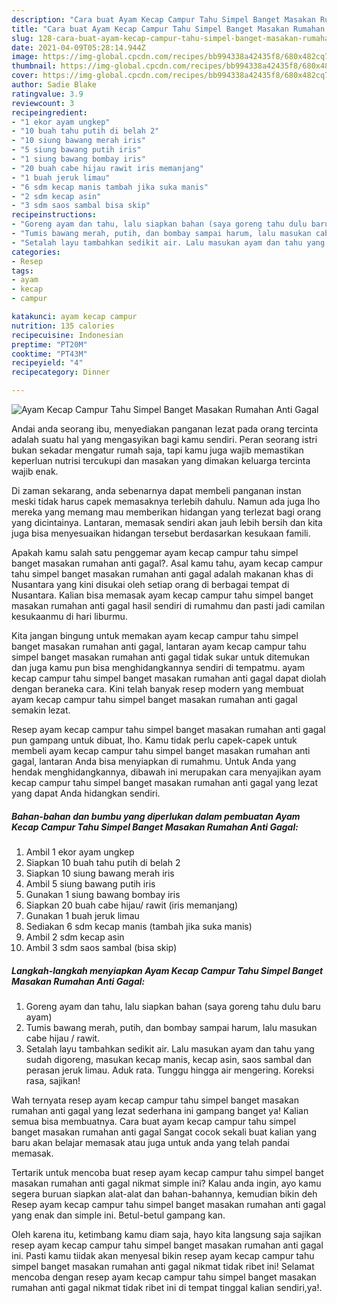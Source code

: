 ```yaml
---
description: "Cara buat Ayam Kecap Campur Tahu Simpel Banget Masakan Rumahan Anti Gagal yang enak Untuk Jualan"
title: "Cara buat Ayam Kecap Campur Tahu Simpel Banget Masakan Rumahan Anti Gagal yang enak Untuk Jualan"
slug: 128-cara-buat-ayam-kecap-campur-tahu-simpel-banget-masakan-rumahan-anti-gagal-yang-enak-untuk-jualan
date: 2021-04-09T05:28:14.944Z
image: https://img-global.cpcdn.com/recipes/bb994338a42435f8/680x482cq70/ayam-kecap-campur-tahu-simpel-banget-masakan-rumahan-anti-gagal-foto-resep-utama.jpg
thumbnail: https://img-global.cpcdn.com/recipes/bb994338a42435f8/680x482cq70/ayam-kecap-campur-tahu-simpel-banget-masakan-rumahan-anti-gagal-foto-resep-utama.jpg
cover: https://img-global.cpcdn.com/recipes/bb994338a42435f8/680x482cq70/ayam-kecap-campur-tahu-simpel-banget-masakan-rumahan-anti-gagal-foto-resep-utama.jpg
author: Sadie Blake
ratingvalue: 3.9
reviewcount: 3
recipeingredient:
- "1 ekor ayam ungkep"
- "10 buah tahu putih di belah 2"
- "10 siung bawang merah iris"
- "5 siung bawang putih iris"
- "1 siung bawang bombay iris"
- "20 buah cabe hijau rawit iris memanjang"
- "1 buah jeruk limau"
- "6 sdm kecap manis tambah jika suka manis"
- "2 sdm kecap asin"
- "3 sdm saos sambal bisa skip"
recipeinstructions:
- "Goreng ayam dan tahu, lalu siapkan bahan (saya goreng tahu dulu baru ayam)"
- "Tumis bawang merah, putih, dan bombay sampai harum, lalu masukan cabe hijau / rawit."
- "Setalah layu tambahkan sedikit air. Lalu masukan ayam dan tahu yang sudah digoreng, masukan kecap manis, kecap asin, saos sambal dan perasan jeruk limau. Aduk rata. Tunggu hingga air mengering. Koreksi rasa, sajikan!"
categories:
- Resep
tags:
- ayam
- kecap
- campur

katakunci: ayam kecap campur 
nutrition: 135 calories
recipecuisine: Indonesian
preptime: "PT20M"
cooktime: "PT43M"
recipeyield: "4"
recipecategory: Dinner

---
```



![Ayam Kecap Campur Tahu Simpel Banget Masakan Rumahan Anti Gagal](https://img-global.cpcdn.com/recipes/bb994338a42435f8/680x482cq70/ayam-kecap-campur-tahu-simpel-banget-masakan-rumahan-anti-gagal-foto-resep-utama.jpg)

Andai anda seorang ibu, menyediakan panganan lezat pada orang tercinta adalah suatu hal yang mengasyikan bagi kamu sendiri. Peran seorang istri bukan sekadar mengatur rumah saja, tapi kamu juga wajib memastikan keperluan nutrisi tercukupi dan masakan yang dimakan keluarga tercinta wajib enak.

Di zaman  sekarang, anda sebenarnya dapat membeli panganan instan meski tidak harus capek memasaknya terlebih dahulu. Namun ada juga lho mereka yang memang mau memberikan hidangan yang terlezat bagi orang yang dicintainya. Lantaran, memasak sendiri akan jauh lebih bersih dan kita juga bisa menyesuaikan hidangan tersebut berdasarkan kesukaan famili. 



Apakah kamu salah satu penggemar ayam kecap campur tahu simpel banget masakan rumahan anti gagal?. Asal kamu tahu, ayam kecap campur tahu simpel banget masakan rumahan anti gagal adalah makanan khas di Nusantara yang kini disukai oleh setiap orang di berbagai tempat di Nusantara. Kalian bisa memasak ayam kecap campur tahu simpel banget masakan rumahan anti gagal hasil sendiri di rumahmu dan pasti jadi camilan kesukaanmu di hari liburmu.

Kita jangan bingung untuk memakan ayam kecap campur tahu simpel banget masakan rumahan anti gagal, lantaran ayam kecap campur tahu simpel banget masakan rumahan anti gagal tidak sukar untuk ditemukan dan juga kamu pun bisa menghidangkannya sendiri di tempatmu. ayam kecap campur tahu simpel banget masakan rumahan anti gagal dapat diolah dengan beraneka cara. Kini telah banyak resep modern yang membuat ayam kecap campur tahu simpel banget masakan rumahan anti gagal semakin lezat.

Resep ayam kecap campur tahu simpel banget masakan rumahan anti gagal pun gampang untuk dibuat, lho. Kamu tidak perlu capek-capek untuk membeli ayam kecap campur tahu simpel banget masakan rumahan anti gagal, lantaran Anda bisa menyiapkan di rumahmu. Untuk Anda yang hendak menghidangkannya, dibawah ini merupakan cara menyajikan ayam kecap campur tahu simpel banget masakan rumahan anti gagal yang lezat yang dapat Anda hidangkan sendiri.

<!--inarticleads1-->

##### Bahan-bahan dan bumbu yang diperlukan dalam pembuatan Ayam Kecap Campur Tahu Simpel Banget Masakan Rumahan Anti Gagal:

1. Ambil 1 ekor ayam ungkep
1. Siapkan 10 buah tahu putih di belah 2
1. Siapkan 10 siung bawang merah iris
1. Ambil 5 siung bawang putih iris
1. Gunakan 1 siung bawang bombay iris
1. Siapkan 20 buah cabe hijau/ rawit (iris memanjang)
1. Gunakan 1 buah jeruk limau
1. Sediakan 6 sdm kecap manis (tambah jika suka manis)
1. Ambil 2 sdm kecap asin
1. Ambil 3 sdm saos sambal (bisa skip)




<!--inarticleads2-->

##### Langkah-langkah menyiapkan Ayam Kecap Campur Tahu Simpel Banget Masakan Rumahan Anti Gagal:

1. Goreng ayam dan tahu, lalu siapkan bahan (saya goreng tahu dulu baru ayam)
1. Tumis bawang merah, putih, dan bombay sampai harum, lalu masukan cabe hijau / rawit.
1. Setalah layu tambahkan sedikit air. Lalu masukan ayam dan tahu yang sudah digoreng, masukan kecap manis, kecap asin, saos sambal dan perasan jeruk limau. Aduk rata. Tunggu hingga air mengering. Koreksi rasa, sajikan!




Wah ternyata resep ayam kecap campur tahu simpel banget masakan rumahan anti gagal yang lezat sederhana ini gampang banget ya! Kalian semua bisa membuatnya. Cara buat ayam kecap campur tahu simpel banget masakan rumahan anti gagal Sangat cocok sekali buat kalian yang baru akan belajar memasak atau juga untuk anda yang telah pandai memasak.

Tertarik untuk mencoba buat resep ayam kecap campur tahu simpel banget masakan rumahan anti gagal nikmat simple ini? Kalau anda ingin, ayo kamu segera buruan siapkan alat-alat dan bahan-bahannya, kemudian bikin deh Resep ayam kecap campur tahu simpel banget masakan rumahan anti gagal yang enak dan simple ini. Betul-betul gampang kan. 

Oleh karena itu, ketimbang kamu diam saja, hayo kita langsung saja sajikan resep ayam kecap campur tahu simpel banget masakan rumahan anti gagal ini. Pasti kamu tiidak akan menyesal bikin resep ayam kecap campur tahu simpel banget masakan rumahan anti gagal nikmat tidak ribet ini! Selamat mencoba dengan resep ayam kecap campur tahu simpel banget masakan rumahan anti gagal nikmat tidak ribet ini di tempat tinggal kalian sendiri,ya!.

